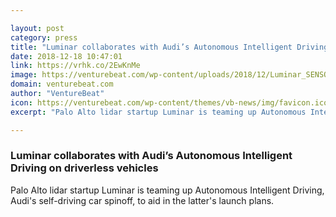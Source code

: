 ```yaml
---

layout: post
category: press
title: "Luminar collaborates with Audi’s Autonomous Intelligent Driving on driverless vehicles"
date: 2018-12-18 10:47:01
link: https://vrhk.co/2EwKnMe
image: https://venturebeat.com/wp-content/uploads/2018/12/Luminar_SENSOR.jpg?w=800
domain: venturebeat.com
author: "VentureBeat"
icon: https://venturebeat.com/wp-content/themes/vb-news/img/favicon.ico
excerpt: "Palo Alto lidar startup Luminar is teaming up Autonomous Intelligent Driving, Audi's self-driving car spinoff, to aid in the latter's launch plans."

---
```


### Luminar collaborates with Audi’s Autonomous Intelligent Driving on driverless vehicles

Palo Alto lidar startup Luminar is teaming up Autonomous Intelligent Driving, Audi's self-driving car spinoff, to aid in the latter's launch plans.